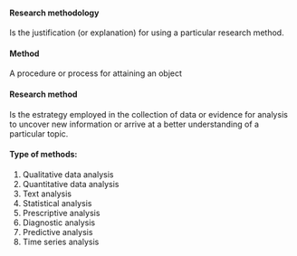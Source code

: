 
#### Research methodology
Is the justification (or explanation) for using a particular research method.

#### Method
A procedure or process for attaining an object

#### Research method
Is the estrategy employed in the collection of data or evidence for analysis to uncover new information or arrive at a better understanding of a particular topic.

#### Type of methods:
1. Qualitative data analysis
2. Quantitative data analysis
3. Text analysis
4. Statistical analysis
5. Prescriptive analysis
6. Diagnostic analysis
7. Predictive analysis
8. Time series analysis
